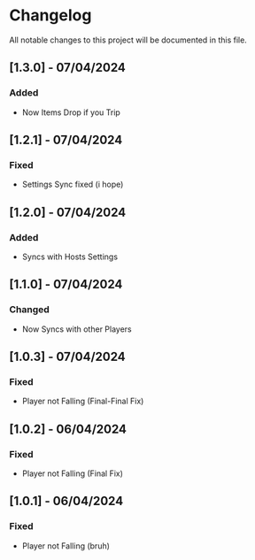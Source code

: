 
# Changelog

All notable changes to this project will be documented in this file.

## [1.3.0] - 07/04/2024

### Added
- Now Items Drop if you Trip

## [1.2.1] - 07/04/2024

### Fixed
- Settings Sync fixed (i hope)

## [1.2.0] - 07/04/2024

### Added
- Syncs with Hosts Settings

## [1.1.0] - 07/04/2024

### Changed
- Now Syncs with other Players

## [1.0.3] - 07/04/2024

### Fixed
- Player not Falling (Final-Final Fix)

## [1.0.2] - 06/04/2024

### Fixed
- Player not Falling (Final Fix)


## [1.0.1] - 06/04/2024

### Fixed
- Player not Falling (bruh)
